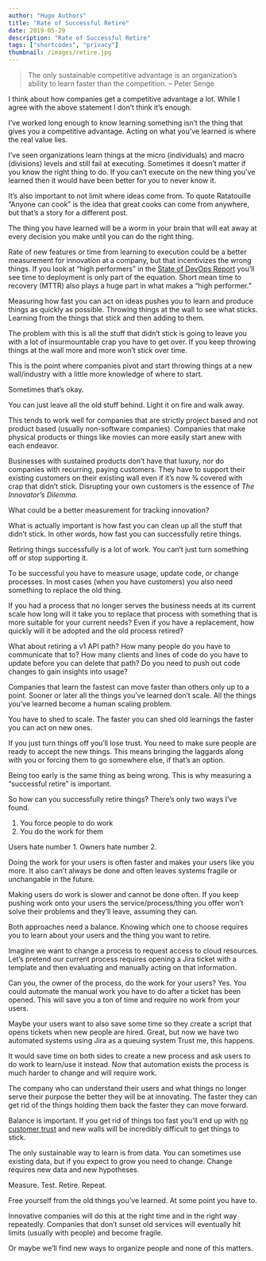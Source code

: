 ```yaml
---
author: "Hugo Authors"
title: "Rate of Successful Retire"
date: 2019-05-29
description: "Rate of Successful Retire"
tags: ["shortcodes", "privacy"]
thumbnail: /images/retire.jpg
---
```


> The only sustainable competitive advantage is an organization’s ability to learn faster than the competition. – Peter Senge

I think about how companies get a competitive advantage a lot. While I agree with the above statement I don’t think it’s enough.

I’ve worked long enough to know learning something isn’t the thing that gives you a competitive advantage. Acting on what you’ve learned is where the real value lies.

I’ve seen organizations learn things at the micro (individuals) and macro (divisions) levels and still fail at executing. Sometimes it doesn’t matter if you know the right thing to do. If you can’t execute on the new thing you’ve learned then it would have been better for you to never know it.

It’s also important to not limit where ideas come from. To quote Ratatouille “Anyone can cook” is the idea that great cooks can come from anywhere, but that’s a story for a different post.

The thing you have learned will be a worm in your brain that will eat away at every decision you make until you can do the right thing.

Rate of new features or time from learning to execution could be a better measurement for innovation at a company, but that incentivizes the wrong things. If you look at “high performers” in the [State of DevOps Report](https://cloud.google.com/devops/) you’ll see time to deployment is only part of the equation. Short mean time to recovery (MTTR) also plays a huge part in what makes a “high performer.”

Measuring how fast you can act on ideas pushes you to learn and produce things as quickly as possible. Throwing things at the wall to see what sticks. Learning from the things that stick and then adding to them.

The problem with this is all the stuff that didn’t stick is going to leave you with a lot of insurmountable crap you have to get over. If you keep throwing things at the wall more and more won’t stick over time.

This is the point where companies pivot and start throwing things at a new wall/industry with a little more knowledge of where to start.

Sometimes that’s okay.

You can just leave all the old stuff behind. Light it on fire and walk away.

This tends to work well for companies that are strictly project based and not product based (usually non-software companies). Companies that make physical products or things like movies can more easily start anew with each endeavor.

Businesses with sustained products don’t have that luxury, nor do companies with recurring, paying customers. They have to support their existing customers on their existing wall even if it’s now 3⁄4 covered with crap that didn’t stick. Disrupting your own customers is the essence of *The Innovator’s Dilemma*.

What could be a better measurement for tracking innovation?

What is actually important is how fast you can clean up all the stuff that didn’t stick. In other words, how fast you can successfully retire things.

Retiring things successfully is a lot of work. You can’t just turn something off or stop supporting it.

To be successful you have to measure usage, update code, or change processes. In most cases (when you have customers) you also need something to replace the old thing.

If you had a process that no longer serves the business needs at its current scale how long will it take you to replace that process with something that is more suitable for your current needs? Even if you have a replacement, how quickly will it be adopted and the old process retired?

What about retiring a v1 API path? How many people do you have to communicate that to? How many clients and lines of code do you have to update before you can delete that path? Do you need to push out code changes to gain insights into usage?

Companies that learn the fastest can move faster than others only up to a point. Sooner or later all the things you’ve learned don’t scale. All the things you’ve learned become a human scaling problem.

You have to shed to scale. The faster you can shed old learnings the faster you can act on new ones.

If you just turn things off you’ll lose trust. You need to make sure people are ready to accept the new things. This means bringing the laggards along with you or forcing them to go somewhere else, if that’s an option.

Being too early is the same thing as being wrong. This is why measuring a “successful retire” is important.

So how can you successfully retire things? There’s only two ways I’ve found.

1. You force people to do work
2. You do the work for them

Users hate number 1. Owners hate number 2.

Doing the work for your users is often faster and makes your users like you more. It also can’t always be done and often leaves systems fragile or unchangable in the future.

Making users do work is slower and cannot be done often. If you keep pushing work onto your users the service/process/thing you offer won’t solve their problems and they’ll leave, assuming they can.

Both approaches need a balance. Knowing which one to choose requires you to learn about your users and the thing you want to retire.

Imagine we want to change a process to request access to cloud resources. Let’s pretend our current process requires opening a Jira ticket with a template and then evaluating and manually acting on that information.

Can you, the owner of the process, do the work for your users? Yes. You could automate the manual work you have to do after a ticket has been opened. This will save you a ton of time and require no work from your users.

Maybe your users want to also save some time so they create a script that opens tickets when new people are hired. Great, but now we have two automated systems using Jira as a queuing system Trust me, this happens.

It would save time on both sides to create a new process and ask users to do work to learn/use it instead. Now that automation exists the process is much harder to change and will require work.

The company who can understand their users and what things no longer serve their purpose the better they will be at innovating. The faster they can get rid of the things holding them back the faster they can move forward.

Balance is important. If you get rid of things too fast you’ll end up with [no customer trust](https://killedbygoogle.com/) and new walls will be incredibly difficult to get things to stick.

The only sustainable way to learn is from data. You can sometimes use existing data, but if you expect to grow you need to change. Change requires new data and new hypotheses.

Measure. Test. Retire. Repeat.

Free yourself from the old things you’ve learned. At some point you have to.

Innovative companies will do this at the right time and in the right way repeatedly. Companies that don’t sunset old services will eventually hit limits (usually with people) and become fragile.

Or maybe we’ll find new ways to organize people and none of this matters.
